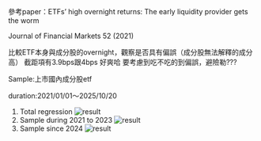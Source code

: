 參考paper：ETFs’ high overnight returns: The early liquidity provider gets the worm

Journal of Financial Markets 52 (2021)

比較ETF本身與成分股的overnight，觀察是否具有偏誤（成分股無法解釋的成分高）
截距項有3.9bps跟4bps 好爽哈
要考慮到吃不吃的到偏誤，避險勒???

Sample:上市國內成分股etf

duration:2021/01/01～2025/10/20

1. Total regression
 ![result](https://meee.com.tw/T0rXTio.png)
2. Sample during 2021 to 2023
   ![result](https://meee.com.tw/GtdZkHv.png)
3. Sample since 2024
![result](https://meee.com.tw/LitLzu1.png)
